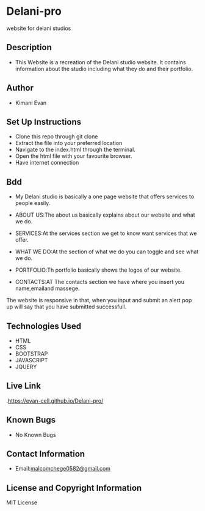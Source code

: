 # Delani-pro
website for delani studios
## Description
- This Website is a recreation of the Delani studio website. It contains information about the studio including what they do and their portfolio.

## Author
- Kimani Evan

## Set Up Instructions
- Clone this repo through git clone 
- Extract the file into your preferred location
- Navigate to the index.html through the terminal.
- Open the html file with your favourite browser.
- Have internet connection

## Bdd
- My Delani studio is basically a one page website that offers services to people easily.

- ABOUT US:The about us basically explains about our website and what we do.

- SERVICES:At the services section we get to know want services that we offer.

- WHAT WE DO:At the section of what we do you can toggle and see what we do.

- PORTFOLIO:Th portfolio basically shows the logos of our website.

- CONTACTS:AT The contacts section we have where you insert you name,emailand massege.

The website is responsive in that, when you input and submit an alert pop up will say that you have submitted successfull.

## Technologies Used
- HTML
- CSS
- BOOTSTRAP
- JAVASCRIPT
- JQUERY

## Live Link
.https://evan-cell.github.io/Delani-pro/

## Known Bugs
- No Known Bugs

## Contact Information
- Email:malcomchege0582@gmail.com
## License and Copyright Information
MIT License
